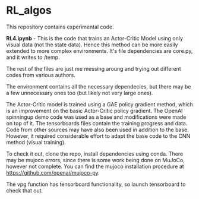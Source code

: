 # RL_algos

This repository contains experimental code.

__RL4.ipynb__ - This is the code that trains an Actor-Critic Model using only visual 
data (not the state data). Hence this method can be more easily extended to more
complex environments. It's file dependencies are core.py, and it writes to /temp.

The rest of the files are just me messing aroung and trying out different codes
from various authors.

The environment contains all the necessary dependecies,
but there may be a few unnecessary ones too (but likely not very large ones).

The Actor-Critic model is trained using a GAE policy gradient method, which is an
improvement on the basic Actor-Critic policy gradient. The OpenAI spinningup demo
code was used as a base and modifications were made on top of it. The tensorboards
files contain the training progress and data. Code from other sources may have also
been used in addition to the base. However, it required considerable effort to adapt
the base code to the CNN method (visual training).

To check it out, clone the repo, install dependencies using conda. There may be mujoco
errors, since there is some work being done on MuJoCo, however not complete. You can
find the mujoco installation procedure at https://github.com/openai/mujoco-py.

The vpg function has tensorboard functionality, so launch tensorboard to check that out.
